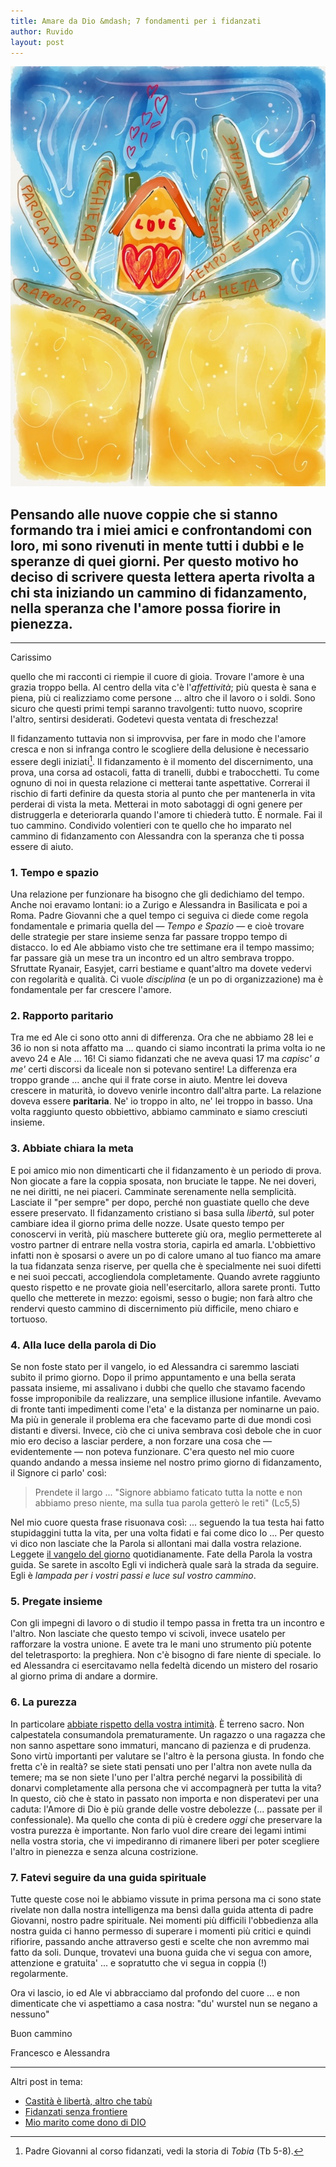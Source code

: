 ```yaml
---
title: Amare da Dio &mdash; 7 fondamenti per i fidanzati
author: Ruvido
layout: post
---
```


![](/img/posts/settepilastri.jpg)

## Pensando alle nuove coppie che si stanno formando tra i miei amici e confrontandomi con loro, mi sono rivenuti in mente tutti i dubbi e le speranze di quei giorni. Per questo motivo ho deciso di scrivere questa lettera aperta rivolta a chi sta iniziando un cammino di fidanzamento, nella speranza che l'amore possa fiorire in pienezza.
 
---

Carissimo

quello che mi racconti ci riempie il cuore di gioia. Trovare l'amore è una grazia troppo bella. Al centro della vita c'è l'*affettività*; più questa è sana e piena, più ci realizziamo come persone ... altro che il lavoro o i soldi.  Sono sicuro che questi primi tempi saranno travolgenti: tutto nuovo, scoprire l'altro, sentirsi desiderati. Godetevi questa ventata di freschezza!

Il fidanzamento tuttavia non si improvvisa, per fare in modo che l'amore cresca e non si infranga contro le scogliere della delusione è necessario essere degli iniziati[^1]. Il fidanzamento è il momento del discernimento, una prova, una corsa ad ostacoli, fatta di tranelli, dubbi e trabocchetti. Tu come ognuno di noi in questa relazione ci metterai tante aspettative. Correrai il rischio di farti definire da questa storia al punto che per mantenerla in vita perderai di vista la meta. Metterai in moto sabotaggi di ogni genere per distruggerla e deteriorarla quando l'amore ti chiederà tutto. È normale. Fai il tuo cammino. Condivido volentieri con te quello che ho imparato nel cammino di fidanzamento con Alessandra con la speranza che ti possa essere di aiuto. 


### 1. Tempo e spazio

Una relazione per funzionare ha bisogno che gli dedichiamo del tempo. Anche noi eravamo lontani: io a Zurigo e Alessandra in Basilicata e poi a Roma. Padre Giovanni che a quel tempo ci seguiva ci diede come regola fondamentale e primaria quella del &mdash; *Tempo e Spazio* &mdash; e cioè trovare delle strategie per stare insieme senza far passare troppo tempo di distacco. Io ed Ale abbiamo visto che tre settimane era il tempo massimo; far passare già un mese tra un incontro ed un altro sembrava troppo. Sfruttate Ryanair, Easyjet, carri bestiame e quant'altro ma dovete vedervi con regolarità e qualità. Ci vuole *disciplina* (e un po di organizzazione) ma è fondamentale per far crescere l'amore.


### 2. Rapporto paritario

Tra me ed Ale ci sono otto anni di differenza. Ora che ne abbiamo 28 lei e 36 io non si nota affatto ma ... quando ci siamo incontrati la prima volta io ne avevo 24 e Ale ... 16! Ci siamo fidanzati che ne aveva quasi 17 ma *capisc' a me'* certi discorsi da liceale non si potevano sentire! La differenza era troppo grande ... anche qui il frate corse in aiuto. Mentre lei doveva crescere in maturità, io dovevo venirle incontro dall'altra parte. La relazione doveva essere **paritaria**. Ne' io troppo in alto, ne' lei troppo in basso. Una volta raggiunto questo obbiettivo, abbiamo camminato e siamo cresciuti insieme. 


### 3. Abbiate chiara la meta

E poi amico mio non dimenticarti che il fidanzamento è un periodo di prova. Non giocate a fare la coppia sposata, non bruciate le tappe. Ne nei doveri, ne nei diritti, ne nei piaceri. Camminate serenamente nella semplicità. Lasciate il "per sempre" per dopo, perché non guastiate quello che deve essere preservato. Il fidanzamento cristiano si basa sulla *libertà*, sul poter cambiare idea il giorno prima delle nozze. Usate questo tempo per conoscervi in verità, più maschere butterete giù ora, meglio permetterete al vostro partner di entrare nella vostra storia, capirla ed amarla. L'obbiettivo infatti non è sposarsi o avere un po di calore umano al tuo fianco ma amare la tua fidanzata senza riserve, per quella che è specialmente nei suoi difetti e nei suoi peccati, accogliendola completamente. Quando avrete raggiunto questo rispetto e  ne provate gioia nell'esercitarlo, allora sarete pronti. Tutto quello che metterete in mezzo: egoismi, sesso o bugie; non farà altro che rendervi questo cammino di discernimento più difficile, meno chiaro e tortuoso.  


### 4. Alla luce della parola di Dio

Se non foste stato per il vangelo, io ed Alessandra ci saremmo lasciati subito il primo giorno. Dopo il primo appuntamento e una  bella serata passata insieme, mi assalivano i dubbi che quello che stavamo facendo fosse improponibile da realizzare, una semplice illusione infantile. Avevamo di fronte tanti impedimenti come l'eta' e la distanza per nominarne un paio. Ma più in generale il problema era che facevamo parte di due mondi così distanti e diversi. Invece, ciò che ci univa sembrava così debole che in cuor mio ero deciso a lasciar perdere, a non forzare una cosa che &mdash; evidentemente  &mdash; non poteva funzionare. C'era questo nel mio cuore quando andando a messa insieme nel nostro primo giorno di fidanzamento, il Signore ci parlo' così:

> Prendete il largo ... "Signore abbiamo faticato tutta la notte e non abbiamo preso niente, ma sulla tua parola getterò le reti" (Lc5,5)

Nel mio cuore questa frase risuonava così: ... seguendo la tua testa hai fatto stupidaggini tutta la vita, per una volta fidati e fai come dico Io ... Per questo vi dico non lasciate che la Parola si allontani mai dalla vostra relazione. Leggete [il vangelo del giorno](http://vangelodelgiorno.org/M/IT/) quotidianamente. Fate della Parola la vostra guida. Se sarete in ascolto Egli vi indicherà quale sarà la strada da seguire. Egli è *lampada per i vostri passi e luce sul vostro cammino*. 


### 5. Pregate insieme

Con gli impegni di lavoro o di studio il tempo passa in fretta tra un incontro e l'altro. Non lasciate che questo tempo vi scivoli, invece usatelo per rafforzare la vostra unione. E avete tra le mani uno strumento più potente del teletrasporto: la preghiera. Non c'è bisogno di fare niente di speciale. Io ed Alessandra ci esercitavamo nella fedeltà dicendo un mistero del rosario al giorno prima di andare a dormire.  


### 6. La purezza

In particolare [abbiate rispetto della vostra intimità](http://5p2p.it/2013/05/10/castita-liberta.html). È terreno sacro. Non calpestatela consumandola prematuramente. Un ragazzo o una ragazza che non sanno aspettare sono immaturi, mancano di pazienza e di prudenza. Sono virtù importanti per valutare se l'altro è la persona giusta. In fondo che fretta c'è in realtà? se siete stati pensati uno per l'altra non avete nulla da temere; ma se non siete l'uno per l'altra perché negarvi la possibilità di donarvi completamente alla persona che vi accompagnerà per tutta la vita? In questo, ciò che è stato in passato non importa e non disperatevi per una caduta: l'Amore di Dio è più grande delle vostre debolezze (... passate per il confessionale). Ma quello che conta di più è credere *oggi* che preservare la vostra purezza è importante. Non farlo vuol dire creare dei legami intimi nella vostra storia, che vi impediranno di rimanere liberi per poter scegliere l'altro in pienezza e senza alcuna costrizione.

### 7. Fatevi seguire da una guida spirituale

Tutte queste cose noi le abbiamo vissute in prima persona ma ci sono state rivelate non dalla nostra intelligenza ma bensì dalla guida attenta di padre Giovanni, nostro padre spirituale. Nei momenti più difficili l'obbedienza alla nostra guida ci hanno permesso di superare i momenti più critici e quindi rifiorire, passando anche attraverso gesti e scelte che non avremmo mai fatto da soli. Dunque, trovatevi una buona guida che vi segua con amore, attenzione e gratuita' ... e sopratutto che vi segua in coppia (!) regolarmente.

Ora vi lascio, io ed Ale vi abbracciamo dal profondo del cuore ... e non dimenticate che vi aspettiamo a casa nostra: "du' wurstel nun se negano a nessuno"

Buon cammino 

Francesco e Alessandra

[^1]: Padre Giovanni al corso fidanzati, vedi la storia di *Tobia* (Tb 5-8).

---
Altri post in tema:

- [Castità è libertà, altro che tabù](http://5p2p.it/2013/05/10/castita-liberta.html)
- [Fidanzati senza frontiere](http://5p2p.it/2013/06/19/fidanzati-senza-frontiere.html)
- [Mio marito come dono di DIO](http://5p2p.it/2013/05/19/mio-marito-dono-di-dio.html)